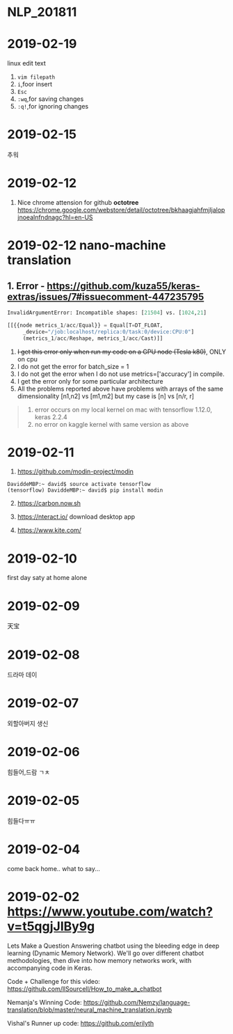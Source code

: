 # NLP_201811

# 2019-02-19
linux edit text
1. ```vim filepath```
2. ```i```,foor insert
3. ```Esc```
4. ```:wq```,for saving changes
5. ```:q!```,for ignoring changes


# 2019-02-15
추워

# 2019-02-12
1. Nice chrome attension for github **octotree**
https://chrome.google.com/webstore/detail/octotree/bkhaagjahfmjljalopjnoealnfndnagc?hl=en-US

# 2019-02-12 nano-machine translation
## 1. Error - https://github.com/kuza55/keras-extras/issues/7#issuecomment-447235795
```python
InvalidArgumentError: Incompatible shapes: [21504] vs. [1024,21]

[[{{node metrics_1/acc/Equal}} = Equal[T=DT_FLOAT, 
	 _device="/job:localhost/replica:0/task:0/device:CPU:0"]
	 (metrics_1/acc/Reshape, metrics_1/acc/Cast)]]
```
1. ~~I get this error only when run my code on a GPU node (Tesla k80)~~, ONLY on cpu
2. I do not get the error for batch_size = 1
3. I do not get the error when I do not use metrics=['accuracy'] in compile.
4. I get the error only for some particular architecture
5. All the problems reported above have problems with arrays of the same dimensionality [n1,n2]
  vs [m1,m2] but my  case is [n] vs [n/r, r]

> 1. error occurs on my local kernel on mac with tensorflow 1.12.0, keras 2.2.4
> 2. no error on kaggle kernel with same version as above


# 2019-02-11
1. https://github.com/modin-project/modin
```
DaviddeMBP:~ david$ source activate tensorflow
(tensorflow) DaviddeMBP:~ david$ pip install modin
```
2. https://carbon.now.sh

3. https://nteract.io/ download desktop app
4. https://www.kite.com/


# 2019-02-10
first day saty at home alone

# 2019-02-09
天宝
# 2019-02-08
드라마 데이
# 2019-02-07
외할아버지 생신 

# 2019-02-06
힘들어,드람 ㄱㅊ

# 2019-02-05
힘들다ㅠㅠ 

# 2019-02-04

come back home.. what to say...

# 2019-02-02 https://www.youtube.com/watch?v=t5qgjJIBy9g


Lets Make a Question Answering chatbot using the bleeding edge in deep learning (Dynamic Memory Network). We'll go over different chatbot methodologies, then dive into how memory networks work, with accompanying code in Keras. 

Code + Challenge for this video:
https://github.com/llSourcell/How_to_make_a_chatbot

Nemanja's Winning Code:
https://github.com/Nemzy/language-translation/blob/master/neural_machine_translation.ipynb

Vishal's Runner up code:
https://github.com/erilyth
